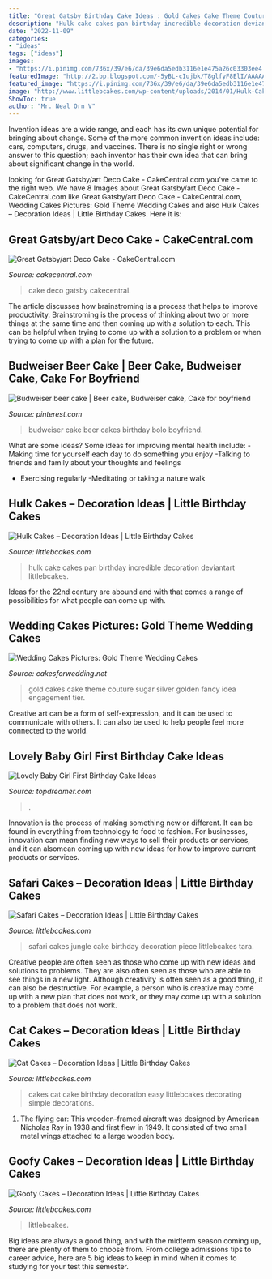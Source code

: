 ```yaml
---
title: "Great Gatsby Birthday Cake Ideas : Gold Cakes Cake Theme Couture Sugar Silver Golden Fancy Idea Engagement Tier"
description: "Hulk cake cakes pan birthday incredible decoration deviantart littlebcakes"
date: "2022-11-09"
categories:
- "ideas"
tags: ["ideas"]
images:
- "https://i.pinimg.com/736x/39/e6/da/39e6da5edb3116e1e475a26c03303ee4.jpg"
featuredImage: "http://2.bp.blogspot.com/-5yBL-cIujbk/T8glfyF8ElI/AAAAAAAAG70/8AyPJ6nYOvk/s1600/gold-wedding-cake-idea.jpg"
featured_image: "https://i.pinimg.com/736x/39/e6/da/39e6da5edb3116e1e475a26c03303ee4.jpg"
image: "http://www.littlebcakes.com/wp-content/uploads/2014/01/Hulk-Cake-Pan-768x1024.jpg"
ShowToc: true
author: "Mr. Neal Orn V"
---
```



Invention ideas are a wide range, and each has its own unique potential for bringing about change. Some of the more common invention ideas include: cars, computers, drugs, and vaccines. There is no single right or wrong answer to this question; each inventor has their own idea that can bring about significant change in the world.

	

		
looking for Great Gatsby/art Deco Cake - CakeCentral.com you've came to the right web. We have 8 Images about Great Gatsby/art Deco Cake - CakeCentral.com like Great Gatsby/art Deco Cake - CakeCentral.com, Wedding Cakes Pictures: Gold Theme Wedding Cakes and also Hulk Cakes – Decoration Ideas | Little Birthday Cakes. Here it is:
		
    
## Great Gatsby/art Deco Cake - CakeCentral.com

<img loading=lazy src="https://cdn001.cakecentral.com/gallery/2015/03/900_876606OpMY_great-gatsbyart-deco-cake.jpg" onerror="this.onerror=null;this.src='https://tse1.mm.bing.net/th?id=OIP.SSrMUl6lMtXNcTpYG4XvHQHaLK&amp;pid=15.1';" alt="Great Gatsby/art Deco Cake - CakeCentral.com">

_Source: cakecentral.com_

>cake deco gatsby cakecentral. 

	

The article discusses how brainstroming is a process that helps to improve productivity. Brainstroming is the process of thinking about two or more things at the same time and then coming up with a solution to each. This can be helpful when trying to come up with a solution to a problem or when trying to come up with a plan for the future.

    
## Budweiser Beer Cake | Beer Cake, Budweiser Cake, Cake For Boyfriend

<img loading=lazy src="https://i.pinimg.com/736x/39/e6/da/39e6da5edb3116e1e475a26c03303ee4.jpg" onerror="this.onerror=null;this.src='https://tse4.mm.bing.net/th?id=OIP.xDSUF1zMlgs3Ssxfnx7ZaQHaKE&amp;pid=15.1';" alt="Budweiser beer cake | Beer cake, Budweiser cake, Cake for boyfriend">

_Source: pinterest.com_

>budweiser cake beer cakes birthday bolo boyfriend. 

	

What are some ideas?
Some ideas for improving mental health include: 
-Making time for yourself each day to do something you enjoy 
-Talking to friends and family about your thoughts and feelings 
- Exercising regularly 
-Meditating or taking a nature walk

    
## Hulk Cakes – Decoration Ideas | Little Birthday Cakes

<img loading=lazy src="http://www.littlebcakes.com/wp-content/uploads/2014/01/Hulk-Cake-Pan-768x1024.jpg" onerror="this.onerror=null;this.src='https://tse1.mm.bing.net/th?id=OIP.zx1To8fLRa2oKshjLvvHbQHaJ4&amp;pid=15.1';" alt="Hulk Cakes – Decoration Ideas | Little Birthday Cakes">

_Source: littlebcakes.com_

>hulk cake cakes pan birthday incredible decoration deviantart littlebcakes. 

	

Ideas for the 22nd century are abound and with that comes a range of possibilities for what people can come up with.

    
## Wedding Cakes Pictures: Gold Theme Wedding Cakes

<img loading=lazy src="http://2.bp.blogspot.com/-5yBL-cIujbk/T8glfyF8ElI/AAAAAAAAG70/8AyPJ6nYOvk/s1600/gold-wedding-cake-idea.jpg" onerror="this.onerror=null;this.src='https://tse4.mm.bing.net/th?id=OIP.L7Sm3mMJa2zAmxcNAxdhMwAAAA&amp;pid=15.1';" alt="Wedding Cakes Pictures: Gold Theme Wedding Cakes">

_Source: cakesforwedding.net_

>gold cakes cake theme couture sugar silver golden fancy idea engagement tier. 

	

Creative art can be a form of self-expression, and it can be used to communicate with others. It can also be used to help people feel more connected to the world.

    
## Lovely Baby Girl First Birthday Cake Ideas

<img loading=lazy src="https://topdreamer.com/wp-content/uploads/2014/10/dsc_1008.jpg" onerror="this.onerror=null;this.src='https://tse2.mm.bing.net/th?id=OIP.2nXjRmxdKx73lmLmgdpUmgHaLJ&amp;pid=15.1';" alt="Lovely Baby Girl First Birthday Cake Ideas">

_Source: topdreamer.com_

>. 

	

Innovation is the process of making something new or different. It can be found in everything from technology to food to fashion. For businesses, innovation can mean finding new ways to sell their products or services, and it can alsomean coming up with new ideas for how to improve current products or services.

    
## Safari Cakes – Decoration Ideas | Little Birthday Cakes

<img loading=lazy src="http://www.littlebcakes.com/wp-content/uploads/2014/01/Safari-Cakes-Pictures-768x1024.jpg" onerror="this.onerror=null;this.src='https://tse1.mm.bing.net/th?id=OIP.G_xoIImjsZUYhIy1yOBCCgHaJ4&amp;pid=15.1';" alt="Safari Cakes – Decoration Ideas | Little Birthday Cakes">

_Source: littlebcakes.com_

>safari cakes jungle cake birthday decoration piece littlebcakes tara. 

	

Creative people are often seen as those who come up with new ideas and solutions to problems. They are also often seen as those who are able to see things in a new light. Although creativity is often seen as a good thing, it can also be destructive. For example, a person who is creative may come up with a new plan that does not work, or they may come up with a solution to a problem that does not work.

    
## Cat Cakes – Decoration Ideas | Little Birthday Cakes

<img loading=lazy src="https://www.littlebcakes.com/wp-content/uploads/2014/01/Cat-Cakes-For-Kids.jpg" onerror="this.onerror=null;this.src='https://tse3.mm.bing.net/th?id=OIP.0OejAuI5DKcqRb0V7l2CNwHaLG&amp;pid=15.1';" alt="Cat Cakes – Decoration Ideas | Little Birthday Cakes">

_Source: littlebcakes.com_

>cakes cat cake birthday decoration easy littlebcakes decorating simple decorations. 

	

1. The flying car: This wooden-framed aircraft was designed by American Nicholas Ray in 1938 and first flew in 1949. It consisted of two small metal wings attached to a large wooden body.

    
## Goofy Cakes – Decoration Ideas | Little Birthday Cakes

<img loading=lazy src="https://www.littlebcakes.com/wp-content/uploads/2014/05/Goofy-Birthday-Cakes.jpg" onerror="this.onerror=null;this.src='https://tse1.mm.bing.net/th?id=OIP.sA0dhL8ZN8EZG9q1kfIq-gHaJ4&amp;pid=15.1';" alt="Goofy Cakes – Decoration Ideas | Little Birthday Cakes">

_Source: littlebcakes.com_

>littlebcakes. 

	

Big ideas are always a good thing, and with the midterm season coming up, there are plenty of them to choose from. From college admissions tips to career advice, here are 5 big ideas to keep in mind when it comes to studying for your test this semester.

